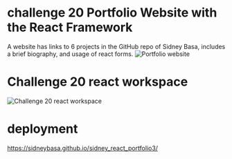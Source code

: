 # challenge 20 Portfolio Website with the React Framework 
A website has links to 6 projects in the GitHub repo of Sidney Basa, includes a brief biography, and usage of react forms.
![Portfolio website](https://user-images.githubusercontent.com/67940686/224250066-83f64abd-a2bf-4579-951d-9cb0c9e2e673.jpg)


# Challenge 20 react workspace
![Challenge 20 react workspace](https://user-images.githubusercontent.com/67940686/224250333-9f66d0dd-3a3d-4901-853a-0d1682d53159.jpg)

# deployment
https://sidneybasa.github.io/sidney_react_portfolio3/
